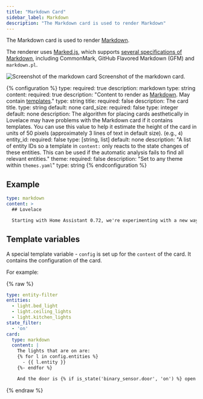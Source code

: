 ```yaml
---
title: "Markdown Card"
sidebar_label: Markdown
description: "The Markdown card is used to render Markdown"
---
```


The Markdown card is used to render [Markdown](https://commonmark.org/help/).

The renderer uses [Marked.js](https://marked.js.org), which supports [several specifications of Markdown](https://marked.js.org/#/README.md#specifications), including CommonMark, GitHub Flavored Markdown (GFM) and `markdown.pl`.

<p class='img'>
<img src='/images/lovelace/lovelace_markdown.png' alt='Screenshot of the markdown card'>
Screenshot of the markdown card.
</p>

{% configuration %}
type:
  required: true
  description: markdown
  type: string
content:
  required: true
  description: "Content to render as [Markdown](https://commonmark.org/help/). May contain [templates](/docs/configuration/templating/)."
  type: string
title:
  required: false
  description: The card title.
  type: string
  default: none
card_size:
  required: false
  type: integer
  default: none
  description: The algorithm for placing cards aesthetically in Lovelace may have problems with the Markdown card if it contains templates. You can use this value to help it estimate the height of the card in units of 50 pixels (approximately 3 lines of text in default size). (e.g., `4`)
entity_id:
  required: false
  type: [string, list]
  default: none
  description: "A list of entity IDs so a template in `content:` only reacts to the state changes of these entities. This can be used if the automatic analysis fails to find all relevant entities."
theme:
  required: false
  description: "Set to any theme within `themes.yaml`"
  type: string
{% endconfiguration %}

## Example

```yaml
type: markdown
content: >
  ## Lovelace

  Starting with Home Assistant 0.72, we're experimenting with a new way of defining your interface. We're calling it the **Lovelace UI**.
```

## Template variables

A special template variable - `config` is set up for the `content` of the card. It contains the configuration of the card.

For example:

{% raw %}

```yaml
type: entity-filter
entities:
  - light.bed_light
  - light.ceiling_lights
  - light.kitchen_lights
state_filter:
  - 'on'
card:
  type: markdown
  content: |
    The lights that are on are:
    {% for l in config.entities %}
      - {{ l.entity }}
    {%- endfor %}

    And the door is {% if is_state('binary_sensor.door', 'on') %} open {% else %} closed {% endif %}.
```

{% endraw %}
